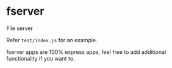 fserver
=======

File server

Refer `test/index.js` for an example.

fserver apps are 100% express apps, feel free to add additional functionality if you want to. 
